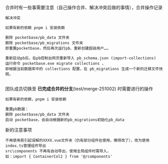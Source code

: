 合并时有一些事需要注意（自己操作合并、解决冲突后做的事情），合并操作记录
```
解决冲突

如果有新的依赖 pnpm i 安装依赖

删除 pocketbase/pb_data 文件夹
删除 pocketbase/pb_migrations 文件夹
即重置pocketbase，然后再次运行pb、重新创建超级用户……

重新启动pb后，在pb控制台网页重新导入 pb_schema.json (import-collections)
运行命令 pocketbase.exe migrate collections ，
即根据当前数据库中的 collections 配置，在 pb_migrations 生成一个新的迁移文件快照。


```

团队成员切换至 **已完成合并的分支**(test/merge-251002) 时需要进行的操作
```
如果有新的依赖，pnpm i 安装依赖

重置pb数据：
删除 pocketbase/pb_data 文件夹
启动 pocketbase，会自动根据新的pb_migrations初始化pb_data
```

新的注意事项
```
不再使用易引起误解的XXXX.vue文件夹（仍有部分组件在使用，懒得改了），改为使用index.ts管理组件导出
src\components 不再有自动导出，使用全局组件时需导入，
如：import { ContainerCol2 } from '@/components'
```

